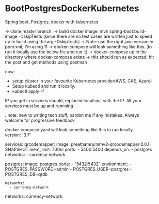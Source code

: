 # BootPostgresDockerKubernetes
Spring boot, Postgres, docker with kubernetes


-> clone master branch.
-> build docker image: mvn spring-boot:build-image -DskipTests
    (since there are no test cases are written,just to speed up te build using the arg -DskipTests)
-> Note: use the right java version in pom xml, I'm using 11
-> docker-compose will look something like this. (to run it locally use the below file and run it)
-> docker-compose up in the directory where docker-compose exists
-> this should run as expected. hit the post and get methods using postman


now: 
- setup cluster in your favourite Kubernetes provider(AWS, GKE, Azure)
- Setup kubectl and run it locally.
- kubectl apply -f <refer the docker image>

IP you get in services should, replaced localhost with the IP. All your services must be up and runnning 

<HAPPY CODING>.
note: new to writing tech stuff, pardon me if any mistakes. Always welcome for progressive feedback 

docker-compose.yaml will look something like this to run locally.     
version: '3.7'

services:
  qrcodemapper:
    image: preethamru/mmv2-qrcodemapper:0.0.1-SNAPSHOT
    mem_limit: 700m
    ports:
      - 5400:5400
    depends_on:
      - postgres
    networks:
      - currency-network
  
  
  postgres:
    image: postgres
    ports:
      - "5432:5432"
    environment:
      - POSTGRES_PASSWORD=admin
      - POSTGRES_USER=postgres
      - POSTGRES_DB=qrdb
        
    networks:
      - currency-network
networks:
  currency-network:
   
